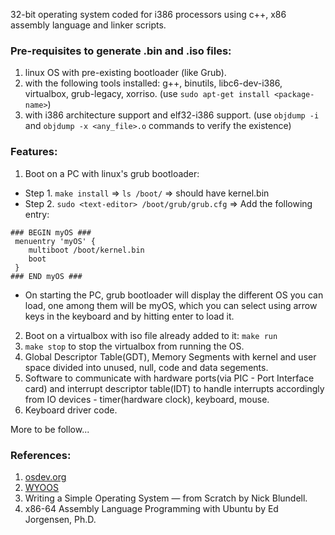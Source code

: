 32-bit operating system coded for i386 processors using c++, x86 assembly language and linker scripts.
### Pre-requisites to generate .bin and .iso files: 
1. linux OS with pre-existing bootloader (like Grub). 
2. with the following tools installed: g++, binutils, libc6-dev-i386, virtualbox, grub-legacy, xorriso. (use `sudo apt-get install <package-name>`)
3. with i386 architecture support and elf32-i386 support. (use `objdump -i` and `objdump -x <any_file>.o` commands to verify the existence)

### Features:
1. Boot on a PC with linux's grub bootloader:
- Step 1. `make install` => `ls /boot/` => should have kernel.bin
- Step 2. `sudo <text-editor> /boot/grub/grub.cfg` => Add the following entry:
```
### BEGIN myOS ###
 menuentry 'myOS' {
 	multiboot /boot/kernel.bin
	boot
 }
### END myOS ###
```
- On starting the PC, grub bootloader will display the different OS you can load, one among them will be myOS, which you can select using arrow keys in the keyboard and by hitting enter to load it.  
2. Boot on a virtualbox with iso file already added to it: `make run`
3. `make stop` to stop the virtualbox from running the OS.
4. Global Descriptor Table(GDT), Memory Segments with kernel and user space divided into unused, null, code and data segements.
5. Software to communicate with hardware ports(via PIC - Port Interface card) and interrupt descriptor table(IDT) to handle interrupts accordingly from IO devices - timer(hardware clock), keyboard, mouse.
6. Keyboard driver code.

More to be follow...

### References:
1. [osdev.org](https://wiki.osdev.org/Main_Page)
2. [WYOOS](https://www.youtube.com/playlist?list=PLHh55M_Kq4OApWScZyPl5HhgsTJS9MZ6M)
3. Writing a Simple Operating System — from Scratch by Nick Blundell.
4. x86-64 Assembly Language Programming with Ubuntu by Ed Jorgensen, Ph.D.


